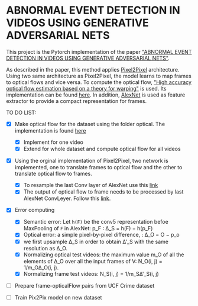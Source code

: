 # ABNORMAL EVENT DETECTION IN VIDEOS USING GENERATIVE ADVERSARIAL NETS

This project is the Pytorch implementation of the paper ["ABNORMAL EVENT DETECTION IN VIDEOS USING GENERATIVE ADVERSARIAL NETS"](https://arxiv.org/pdf/1708.09644.pdf).

As described in the paper, this method applies [Pixel2Pixel](https://phillipi.github.io/pix2pix/) architecture. Using two same architecture as Pixel2Pixel, the model learns to map frames to optical flows and vice versa. To compute the optical flow, ["High accuracy optical flow estimation based on a theory for warping"](https://www.mia.uni-saarland.de/Publications/brox-eccv04-of.pdf) is used. Its implementation can be found [here](https://lmb.informatik.uni-freiburg.de/resources/binaries/). In addition, [AlexNet](https://stackoverflow.com/questions/13242382/resampling-a-numpy-array-representing-an-image) is used as feature extractor to provide a compact representation for frames. 

TO DO LIST:

- [x] Make optical flow for the dataset using the folder optical. The implementation is found [here](https://lmb.informatik.uni-freiburg.de/resources/binaries/)
  - [x] Implement for one video
  - [x] Extend for whole dataset and compute optical flow for all videos
- [x] Using the orginal implementation of Pixel2Pixel, two network is implemented, one to translate frames to optical flow and the other to translate optical flow to frames.
  - [x] To resample the last Conv layer of AlexNet use this [link](https://www.pydoc.io/pypi/torch-raspi-0.4.0/autoapi/nn/modules/upsampling/index.html)
  - [x] The output of optical flow to frame needs to be processed by last AlexNet ConvLeyer. Follow this [link](https://pytorch.org/docs/0.4.0/_modules/torchvision/models/alexnet.html). 
- [x] Error computing
  - [x] Semantic error: Let `h(F)` be the conv5 representation befoe MaxPooling of `F` in AlexNet: p_F : ∆_S = h(F) − h(p_F)
  - [x] Optical error: a simple pixel-by-pixel difference, : ∆_O = O − p_o
  - [x] we first upsample ∆_S in order to obtain ∆'_S with the same resolution as ∆_O.
  - [x] Normalizing optical test videos: the maximum value m_O of all the elements of ∆_O over all the input frames of V: N_O(i, j) = 1/m_O∆_O(i, j).
  - [x] Normalizing frame test videos: N_S(i, j) = 1/m_S∆'_S(i, j)
- [ ] Prepare frame-opticalFlow pairs from UCF Crime dataset
- [ ] Train Pix2Pix model on new dataset


  
  
